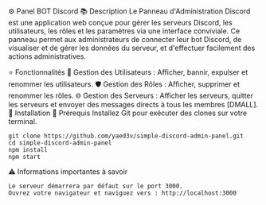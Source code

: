 ⚙️ Panel BOT Discord
📚 Description
Le Panneau d'Administration Discord est une application web conçue pour gérer les serveurs Discord, les utilisateurs, les rôles et les paramètres via une interface conviviale. Ce panneau permet aux administrateurs de connecter leur bot Discord, de visualiser et de gérer les données du serveur, et d'effectuer facilement des actions administratives.

⭐ Fonctionnalités
👤 Gestion des Utilisateurs : Afficher, bannir, expulser et renommer les utilisateurs.
🛡️ Gestion des Rôles : Afficher, supprimer et renommer les rôles.
🌐 Gestion des Serveurs : Afficher les serveurs, quitter les serveurs et envoyer des messages directs à tous les membres [DMALL].
🚀 Installation
🔧 Prérequis
Installez Git pour exécuter des clones sur votre terminal.

````
git clone https://github.com/yaed3v/simple-discord-admin-panel.git
cd simple-discord-admin-panel
npm install
npm start
````

⚠️ Informations importantes à savoir
````
Le serveur démarrera par défaut sur le port 3000.
Ouvrez votre navigateur et naviguez vers : http://localhost:3000

```` 
